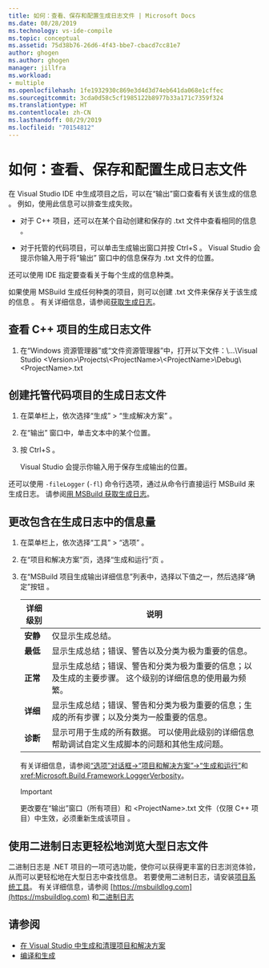 ```yaml
---
title: 如何：查看、保存和配置生成日志文件 | Microsoft Docs
ms.date: 08/28/2019
ms.technology: vs-ide-compile
ms.topic: conceptual
ms.assetid: 75d38b76-26d6-4f43-bbe7-cbacd7cc81e7
author: ghogen
ms.author: ghogen
manager: jillfra
ms.workload:
- multiple
ms.openlocfilehash: 1fe1932930c869e3d4d3d74eb641da068e1cffec
ms.sourcegitcommit: 3cda0d58c5cf1985122b8977b33a171c7359f324
ms.translationtype: HT
ms.contentlocale: zh-CN
ms.lasthandoff: 08/29/2019
ms.locfileid: "70154812"
---
```

# <a name="how-to-view-save-and-configure-build-log-files"></a>如何：查看、保存和配置生成日志文件

在 Visual Studio IDE 中生成项目之后，可以在“输出”窗口查看有关该生成的信息  。 例如，使用此信息可以排查生成失败。 

- 对于 C++ 项目，还可以在某个自动创建和保存的 .txt 文件中查看相同的信息  。 

- 对于托管的代码项目，可以单击生成输出窗口并按 Ctrl+S   。 Visual Studio 会提示你输入用于将“输出”  窗口中的信息保存为 .txt  文件的位置。 

还可以使用 IDE 指定要查看关于每个生成的信息种类。

如果使用 MSBuild 生成任何种类的项目，则可以创建 .txt 文件来保存关于该生成的信息  。 有关详细信息，请参阅[获取生成日志](../msbuild/obtaining-build-logs-with-msbuild.md)。

## <a name="to-view-the-build-log-file-for-a-c-project"></a>查看 C++ 项目的生成日志文件

1. 在“Windows 资源管理器”或“文件资源管理器”中，打开以下文件：\\...\Visual Studio \<Version\>\Projects\\<ProjectName\>\\<ProjectName\>\Debug\\<ProjectName\>.txt   

## <a name="to-create-a-build-log-file-for-a-managed-code-project"></a>创建托管代码项目的生成日志文件

1. 在菜单栏上，依次选择“生成” > “生成解决方案”   。

2. 在“输出”  窗口中，单击文本中的某个位置。

3. 按 Ctrl+S   。

   Visual Studio 会提示你输入用于保存生成输出的位置。

还可以使用 `-fileLogger` (`-fl`) 命令行选项，通过从命令行直接运行 MSBuild 来生成日志。 请参阅[用 MSBuild 获取生成日志](../msbuild/obtaining-build-logs-with-msbuild.md)。

## <a name="to-change-the-amount-of-information-included-in-the-build-log"></a>更改包含在生成日志中的信息量

1. 在菜单栏上，依次选择“工具” > “选项”   。

2. 在“项目和解决方案”页，选择“生成和运行”页   。

3. 在“MSBuild 项目生成输出详细信息”列表中，选择以下值之一，然后选择“确定”按钮   。

    |详细级别|说明|
    | - |-----------------|
    |**安静**|仅显示生成总结。|
    |**最低**|显示生成总结；错误、警告以及分类为极为重要的信息。|
    |**正常**|显示生成总结；错误、警告和分类为极为重要的信息；以及生成的主要步骤。 这个级别的详细信息的使用最为频繁。|
    |**详细**|显示生成总结；错误、警告和分类为极为重要的信息；生成的所有步骤；以及分类为一般重要的信息。|
    |**诊断**|显示可用于生成的所有数据。 可以使用此级别的详细信息帮助调试自定义生成脚本的问题和其他生成问题。|

     有关详细信息，请参阅[“选项”对话框->“项目和解决方案”->“生成和运行”](../ide/reference/options-dialog-box-projects-and-solutions-build-and-run.md)和 <xref:Microsoft.Build.Framework.LoggerVerbosity>。

    > [!IMPORTANT]
    > 更改要在“输出”窗口（所有项目）和 \<ProjectName>.txt 文件（仅限 C++ 项目）中生效，必须重新生成该项目   。

## <a name="use-binary-logs-to-make-it-easier-to-browse-large-log-files"></a>使用二进制日志更轻松地浏览大型日志文件

二进制日志是 .NET 项目的一项可选功能，使你可以获得更丰富的日志浏览体验，从而可以更轻松地在大型日志中查找信息。 若要使用二进制日志，请安装[项目系统工具](https://marketplace.visualstudio.com/items?itemName=VisualStudioProductTeam.ProjectSystemTools)。 有关详细信息，请参阅 [https://msbuildlog.com](https://msbuildlog.com) 和[二进制日志](https://github.com/microsoft/msbuild/blob/master/documentation/wiki/Binary-Log.md)

## <a name="see-also"></a>请参阅

- [在 Visual Studio 中生成和清理项目和解决方案](../ide/building-and-cleaning-projects-and-solutions-in-visual-studio.md)
- [编译和生成](../ide/compiling-and-building-in-visual-studio.md)
